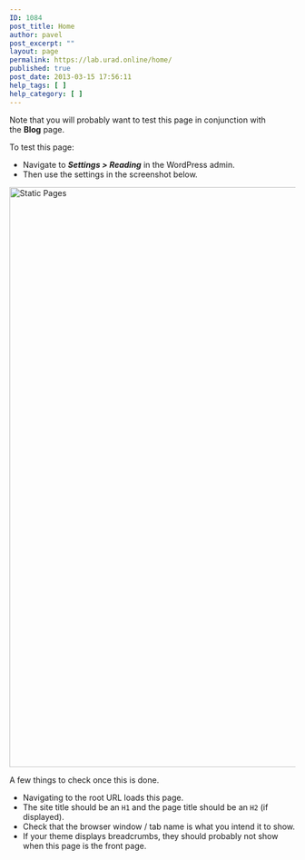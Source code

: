 ```yaml
---
ID: 1084
post_title: Home
author: pavel
post_excerpt: ""
layout: page
permalink: https://lab.urad.online/home/
published: true
post_date: 2013-03-15 17:56:11
help_tags: [ ]
help_category: [ ]
---
```

Note that you will probably want to test this page in conjunction with the <strong>Blog</strong> page.

To test this page:
<ul>
	<li>Navigate to <strong><em>Settings &gt; Reading</em></strong> in the WordPress admin.</li>
	<li>Then use the settings in the screenshot below.</li>
</ul>
<img class="alignnone size-full wp-image-1071" alt="Static Pages" src="http://multi.openlab.dev/wp-content/uploads/2013/03/static-pages.png" width="1390" height="1022" />

A few things to check once this is done.
<ul>
	<li>Navigating to the root URL loads this page.</li>
	<li>The site title should be an <code>H1</code> and the page title should be an <code>H2</code> (if displayed).</li>
	<li>Check that the browser window / tab name is what you intend it to show.</li>
	<li>If your theme displays breadcrumbs, they should probably not show when this page is the front page.</li>
</ul>